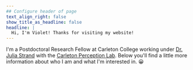 ```yaml
---
## Configure header of page
text_align_right: false
show_title_as_headline: false
headline: |
  Hi, I'm Violet! Thanks for visiting my website!
---
```


<!-- this is a subheadline -->
I'm a Postdoctoral Research Fellow at Carleton College working under [Dr. Julia Strand](https://www.juliastrand.com/) with the [Carleton Perception Lab](https://www.carleton.edu/perception-lab/). Below you'll find a little more information about who I am and what I'm interested in. :grinning: 

<!-- https://gohugo.io/quick-reference/emojis/#face-smiling -->
